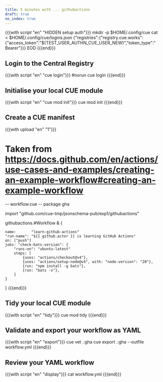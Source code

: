 ```yaml
---
title: 5 minutes with ... githubactions
draft: true
no_index: true
---
```


{{{with _script_ "en" "HIDDEN setup auth"}}}
mkdir -p $HOME/.config/cue
cat <<EOD > $HOME/.config/cue/logins.json
{"registries":{"registry.cue.works":{"access_token":"${TEST_USER_AUTHN_CUE_USER_NEW}","token_type":"Bearer"}}}
EOD
{{{end}}}

## Login to the Central Registry

{{{with script "en" "cue login"}}}
#norun
cue login
{{{end}}}

## Initialise your local CUE module

{{{with script "en" "cue mod init"}}}
cue mod init
{{{end}}}

## Create a CUE manifest

{{{with upload "en" "1"}}}
# Taken from https://docs.github.com/en/actions/use-cases-and-examples/creating-an-example-workflow#creating-an-example-workflow
-- workflow.cue --
package gha

import "github.com/cue-tmp/jsonschema-pub/exp1/githubactions"

githubactions.#Workflow & {

	name:       "learn-github-actions"
	"run-name": "${{ github.actor }} is learning GitHub Actions"
	on: ["push"]
	jobs: "check-bats-version": {
		"runs-on": "ubuntu-latest"
		steps: [
			{uses: "actions/checkout@v4"},
			{uses: "actions/setup-node@v4", with: "node-version": "20"},
			{run: "npm install -g bats"},
			{run: "bats -v"},
		]
	}
}
{{{end}}}

## Tidy your local CUE module

{{{with script "en" "tidy"}}}
cue mod tidy
{{{end}}}

## Validate and export your workflow as YAML

{{{with script "en" "export"}}}
cue vet .:gha
cue export .:gha --outfile workflow.yml
{{{end}}}

## Review your YAML workflow

{{{with script "en" "display"}}}
cat workflow.yml
{{{end}}}
